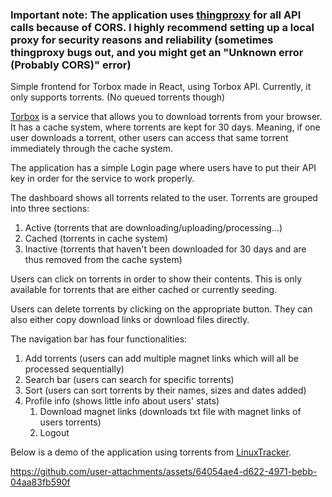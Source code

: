 ### Important note: The application uses [thingproxy](https://github.com/Freeboard/thingproxy) for all API calls because of CORS. I highly recommend setting up a local proxy for security reasons and reliability (sometimes thingproxy bugs out, and you might get an "Unknown error (Probably CORS)" error)

Simple frontend for Torbox made in React, using Torbox API. Currently, it only supports torrents. (No queued torrents though)

[Torbox](https://torbox.app/) is a service that allows you to download torrents from your browser. It has a cache system, where torrents are kept for 30 days. Meaning, if one user downloads a torrent, other users can access that same torrent immediately through the cache system.

The application has a simple Login page where users have to put their API key in order for the service to work properly.

The dashboard shows all torrents related to the user. Torrents are grouped into three sections:

1. Active (torrents that are downloading/uploading/processing...)
2. Cached (torrents in cache system)
3. Inactive (torrents that haven't been downloaded for 30 days and are thus removed from the cache system)

Users can click on torrents in order to show their contents. This is only available for torrents that are either cached or currently seeding.

Users can delete torrents by clicking on the appropriate button. They can also either copy download links or download files directly.

The navigation bar has four functionalities:

1. Add torrents (users can add multiple magnet links which will all be processed sequentially)
2. Search bar (users can search for specific torrents)
3. Sort (users can sort torrents by their names, sizes and dates added)
4. Profile info (shows little info about users' stats)
   1. Download magnet links (downloads txt file with magnet links of users torrents)
   2. Logout
   
Below is a demo of the application using torrents from [LinuxTracker](https://linuxtracker.org/).



https://github.com/user-attachments/assets/64054ae4-d622-4971-bebb-04aa83fb590f

